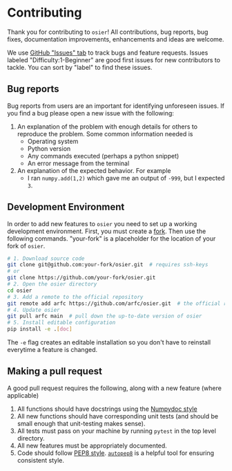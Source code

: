 # Contributing

Thank you for contributing to `osier`! All contributions, bug reports, bug fixes, documentation 
improvements, enhancements and ideas are welcome.

We use [GitHub "Issues" tab](https://github.com/arfc/osier/issues) to track bugs and feature requests. Issues
labeled "Difficulty:1-Beginner" are good first issues for new contributors to tackle.
You can sort by "label" to find these issues.

## Bug reports
Bug reports from users are an important for identifying unforeseen issues. If you find a bug please
open a new issue with the following:
1. An explanation of the problem with enough details for others to reproduce the problem. Some 
common information needed is
    * Operating system
    * Python version
    * Any commands executed (perhaps a python snippet)
    * An error message from the terminal
2. An explanation of the expected behavior. For example
    * I ran `numpy.add(1,2)` which gave me an output of `-999`, but I expected `3`. 


## Development Environment
In order to add new features to `osier` you need to set up a working development environment.
First, you must create a [fork](https://github.com/arfc/osier/fork). Then use the following 
commands. "your-fork" is a placeholder for the location of your fork of `osier`.

```bash
# 1. Download source code
git clone git@github.com:your-fork/osier.git  # requires ssh-keys
# or 
git clone https://github.com/your-fork/osier.git
# 2. Open the osier directory
cd osier
# 3. Add a remote to the official repository
git remote add arfc https://github.com/arfc/osier.git  # the official repository
# 4. Update osier
git pull arfc main  # pull down the up-to-date version of osier
# 5. Install editable configuration
pip install -e .[doc]
```
The `-e` flag creates an editable installation so you don't have to reinstall everytime a
feature is changed.

## Making a pull request
A good pull request requires the following, along with a new feature (where applicable)
1. All functions should have docstrings using the [Numpydoc style](https://numpydoc.readthedocs.io/en/latest/format.html)
2. All new functions should have corresponding unit tests (and should be small enough that unit-testing makes sense).
3. All tests must pass on your machine by running `pytest` in the top level directory.
4. All new features must be appropriately documented.
5. Code should follow [PEP8 style](http://www.python.org/dev/peps/pep-0008/). [`autopep8`](https://pypi.org/project/autopep8/)
is a helpful tool for ensuring consistent style.